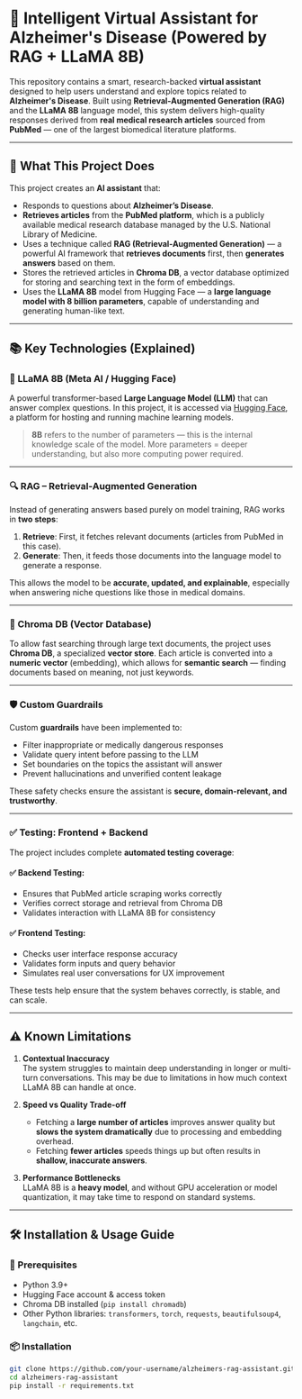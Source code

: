 # 🧠 Intelligent Virtual Assistant for Alzheimer's Disease (Powered by RAG + LLaMA 8B)

This repository contains a smart, research-backed **virtual assistant** designed to help users understand and explore topics related to **Alzheimer's Disease**. Built using **Retrieval-Augmented Generation (RAG)** and the **LLaMA 8B** language model, this system delivers high-quality responses derived from **real medical research articles** sourced from **PubMed** — one of the largest biomedical literature platforms.

---

## 📌 What This Project Does

This project creates an **AI assistant** that:
- Responds to questions about **Alzheimer’s Disease**.
- **Retrieves articles** from the **PubMed platform**, which is a publicly available medical research database managed by the U.S. National Library of Medicine.
- Uses a technique called **RAG (Retrieval-Augmented Generation)** — a powerful AI framework that **retrieves documents** first, then **generates answers** based on them.
- Stores the retrieved articles in **Chroma DB**, a vector database optimized for storing and searching text in the form of embeddings.
- Uses the **LLaMA 8B** model from Hugging Face — a **large language model with 8 billion parameters**, capable of understanding and generating human-like text.

---

## 📚 Key Technologies (Explained)

### 🧠 LLaMA 8B (Meta AI / Hugging Face)
A powerful transformer-based **Large Language Model (LLM)** that can answer complex questions. In this project, it is accessed via [Hugging Face](https://huggingface.co), a platform for hosting and running machine learning models.

> **8B** refers to the number of parameters — this is the internal knowledge scale of the model. More parameters = deeper understanding, but also more computing power required.

---

### 🔍 RAG – Retrieval-Augmented Generation

Instead of generating answers based purely on model training, RAG works in **two steps**:
1. **Retrieve**: First, it fetches relevant documents (articles from PubMed in this case).
2. **Generate**: Then, it feeds those documents into the language model to generate a response.

This allows the model to be **accurate, updated, and explainable**, especially when answering niche questions like those in medical domains.

---

### 💾 Chroma DB (Vector Database)

To allow fast searching through large text documents, the project uses **Chroma DB**, a specialized **vector store**. Each article is converted into a **numeric vector** (embedding), which allows for **semantic search** — finding documents based on meaning, not just keywords.

---

### 🛡️ Custom Guardrails

Custom **guardrails** have been implemented to:
- Filter inappropriate or medically dangerous responses
- Validate query intent before passing to the LLM
- Set boundaries on the topics the assistant will answer
- Prevent hallucinations and unverified content leakage

These safety checks ensure the assistant is **secure, domain-relevant, and trustworthy**.

---

### ✅ Testing: Frontend + Backend

The project includes complete **automated testing coverage**:

#### ✅ Backend Testing:
- Ensures that PubMed article scraping works correctly
- Verifies correct storage and retrieval from Chroma DB
- Validates interaction with LLaMA 8B for consistency

#### ✅ Frontend Testing:
- Checks user interface response accuracy
- Validates form inputs and query behavior
- Simulates real user conversations for UX improvement

These tests help ensure that the system behaves correctly, is stable, and can scale.

---

## ⚠️ Known Limitations

1. **Contextual Inaccuracy**  
   The system struggles to maintain deep understanding in longer or multi-turn conversations. This may be due to limitations in how much context LLaMA 8B can handle at once.

2. **Speed vs Quality Trade-off**  
   - Fetching a **large number of articles** improves answer quality but **slows the system dramatically** due to processing and embedding overhead.
   - Fetching **fewer articles** speeds things up but often results in **shallow, inaccurate answers**.

3. **Performance Bottlenecks**  
   LLaMA 8B is a **heavy model**, and without GPU acceleration or model quantization, it may take time to respond on standard systems.

---

## 🛠️ Installation & Usage Guide

### 🔧 Prerequisites

- Python 3.9+
- Hugging Face account & access token
- Chroma DB installed (`pip install chromadb`)
- Other Python libraries: `transformers`, `torch`, `requests`, `beautifulsoup4`, `langchain`, etc.

### 📦 Installation

```bash
git clone https://github.com/your-username/alzheimers-rag-assistant.git
cd alzheimers-rag-assistant
pip install -r requirements.txt

